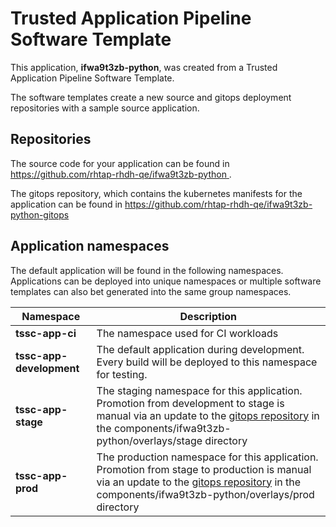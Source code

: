 # Trusted Application Pipeline Software Template

This application, **ifwa9t3zb-python**, was created from a Trusted Application Pipeline Software Template.

The software templates create a new source and gitops deployment repositories with a sample source application. 

## Repositories

The source code for your application can be found in [https://github.com/rhtap-rhdh-qe/ifwa9t3zb-python ](https://github.com/rhtap-rhdh-qe/ifwa9t3zb-python ).
 
The gitops repository, which contains the kubernetes manifests for the application can be found in 
[https://github.com/rhtap-rhdh-qe/ifwa9t3zb-python-gitops ](https://github.com/rhtap-rhdh-qe/ifwa9t3zb-python-gitops ) 

## Application namespaces 

The default application will be found in the following namespaces. Applications can be deployed into unique namespaces or multiple software templates can also bet generated into the same group namespaces.  

|  Namespace   |  Description   |  
| -------- | -------- |
| **tssc-app-ci** | The namespace used for CI workloads |
| **tssc-app-development** | The default application during development. Every build will be deployed to this namespace for testing. |
| **tssc-app-stage** | The staging namespace for this application. Promotion from development to stage is manual via an update to the [gitops repository](https://github.com/rhtap-rhdh-qe/ifwa9t3zb-python-gitops ) in the components/ifwa9t3zb-python/overlays/stage directory |
| **tssc-app-prod** | The production namespace for this application. Promotion from stage to production is manual via an update to the [gitops repository](https://github.com/rhtap-rhdh-qe/ifwa9t3zb-python-gitops ) in the components/ifwa9t3zb-python/overlays/prod directory |